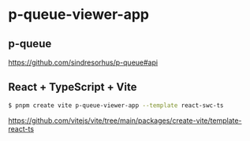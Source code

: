 # p-queue-viewer-app

## p-queue
https://github.com/sindresorhus/p-queue#api

## React + TypeScript + Vite
```bash
$ pnpm create vite p-queue-viewer-app --template react-swc-ts
```
https://github.com/vitejs/vite/tree/main/packages/create-vite/template-react-ts

